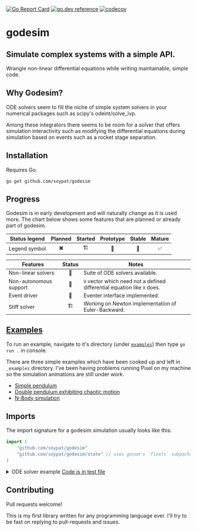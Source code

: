[![Go Report Card](https://goreportcard.com/badge/github.com/soypat/godesim)](https://goreportcard.com/report/github.com/soypat/godesim)
[![go.dev reference](https://pkg.go.dev/badge/github.com/soypat/godesim)](https://pkg.go.dev/github.com/soypat/godesim)
[![codecov](https://codecov.io/gh/soypat/godesim/branch/main/graph/badge.svg)](https://codecov.io/gh/soypat/godesim/branch/main)

# godesim

Simulate complex systems with a simple API.
---

Wrangle non-linear differential equations while writing maintainable, simple code.

## Why Godesim?

ODE solvers seem to fill the niche of simple system solvers in
your numerical packages such as scipy's odeint/solve_ivp. 

Among these integrators there seems to be room for a solver that offers simulation interactivity such as modifying
the differential equations during simulation based on events such as a rocket stage separation.

## Installation

Requires Go.

```console
go get github.com/soypat/godesim
```

## Progress

Godesim is in early development and will naturally change as it is used more.
 The chart below shows some features that are planned or already part of godesim.

| Status legend | Planned | Started | Prototype | Stable | Mature |
| ------------- |:-------:|:-------:|:---------:|:------:|:------:|
| Legend symbol |    ✖️    |    🏗️   |     🐞️    |   🚦️   |   ✅️   |

| Features | Status | Notes |
| -------- |:------:| ----- |
| Non-linear solvers | 🚦️ | Suite of ODE solvers available. |
| Non-autonomous support | 🚦️ | `U` vector which need not a defined differential equation like `X` does.|
| Event driver | 🚦️ | Eventer interface implemented. |
| Stiff solver | 🏗️ | Working on Newton implementation of Euler-Backward. |



## [Examples](./_examples)

To run an example, navigate to it's directory (under [`examples`](./_examples)) then type `go run .` in console.

There are three simple examples which have been cooked up and left in `_examples` directory.
I've been having problems running Pixel on my machine so the simulation animations are still under work.

* [Simple pendulum](./_examples/simplePendulum)
* [Double pendulum exhibiting chaotic motion](./_examples/doublePendulum)
* [N-Body simulation](./_examples/n-body)

## Imports

The import signature for a godesim simulation usually looks like this:

```go
import (
    "github.com/soypat/godesim"
    "github.com/soypat/godesim/state" // uses gonum's `floats` subpackage
)
```

<details><summary>ODE solver example <a href="./simulation_test.go">Code is in test file</a></summary>

```go
// Declare your rate-of-change functions using state-space symbols
Dtheta := func(s state.State) float64 {
	return s.X("theta-dot")
}

DDtheta := func(s state.State) float64 {
    return 1
}
// Set the Simulation's differential equations and initial values and hit Begin!
sim := godesim.New() // Configurable with Simulation.SetConfig(godesim.Config{...})
sim.SetDiffFromMap(map[state.Symbol]state.Diff {
    "theta":  Dtheta,
    "theta-dot": DDtheta,
})
sim.SetX0FromMap(map[state.Symbol]float64{
    "theta":  0,
    "theta-dot": 0,
})
sim.SetTimespan(0.0, 1.0, 10) // One second simulated
sim.Begin()
```

The above code solves the following system:

![](_assets/quadratic_eq.png)

for the domain `t=0` to `t=1.0` in 10 steps where `theta` and `theta-dot` are the `X` variables. The resulting curve is quadratic as the solution for this equation (for theta and theta-dot equal to zero) is

![](_assets/quadratic_eq_sol.png)

### How to obtain results
```go
// one can then obtain simulation results as float slices 
t := sim.Results("time")
theta := sim.Results("theta")
```
</details>




## Contributing

Pull requests welcome!

This is my first library written for any programming language ever. I'll try to be fast on replying to pull-requests and issues. 

